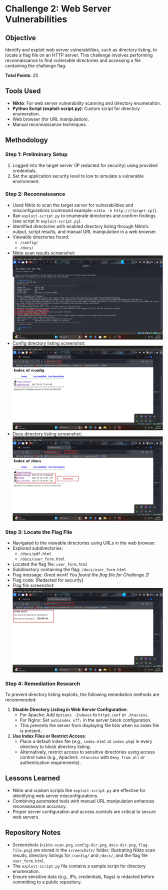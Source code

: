 # Challenge 2: Web Server Vulnerabilities

## Objective
Identify and exploit web server vulnerabilities, such as directory listing, to locate a flag file on an HTTP server. This challenge involves performing reconnaissance to find vulnerable directories and accessing a file containing the challenge flag.

**Total Points**: 25

## Tools Used
- **Nikto**: For web server vulnerability scanning and directory enumeration.
- **Python Script (exploit-script.py)**: Custom script for directory enumeration.
- Web browser (for URL manipulation).
- Manual reconnaissance techniques.

## Methodology

### Step 1: Preliminary Setup
1. Logged into the target server (IP redacted for security) using provided credentials.
2. Set the application security level to low to simulate a vulnerable environment.

### Step 2: Reconnaissance
- Used Nikto to scan the target server for vulnerabilities and misconfigurations (command example: `nikto -h http://[target-ip]`).
- Ran `exploit-script.py` to enumerate directories and confirm findings (see script in `exploit-script.py`).
- Identified directories with enabled directory listing through Nikto’s output, script results, and manual URL manipulation in a web browser.
- Viewable directories found:
  - `/config/`
  - `/docs/`
- Nikto scan results screenshot:
  ![Nikto Scan Results](screenshots/nikto-scan.png)
- Config directory listing screenshot:
  ![Config Directory](screenshots/config-dir.png)
- Docs directory listing screenshot:
  ![Docs Directory](screenshots/docs-dir.png)

### Step 3: Locate the Flag File
- Navigated to the viewable directories using URLs in the web browser.
- Explored subdirectories:
  - `/docs/pdf.html`
  - `/docs/user_form.html`
- Located the flag file: `user_form.html`
- Subdirectory containing the flag: `/docs/user_form.html`
- Flag message: *Great work! You found the flag file for Challenge 2!*
- Flag code: [Redacted for security]
- Flag file screenshot:
  ![Flag File](screenshots/flag-file.png)

### Step 4: Remediation Research
To prevent directory listing exploits, the following remediation methods are recommended:
1. **Disable Directory Listing in Web Server Configuration**:
   - For Apache: Add `Options -Indexes` to `httpd.conf` or `.htaccess`.
   - For Nginx: Set `autoindex off;` in the server block configuration.
   - This prevents the server from displaying file lists when no index file is present.
2. **Use Index Files or Restrict Access**:
   - Place a default index file (e.g., `index.html` or `index.php`) in every directory to block directory listing.
   - Alternatively, restrict access to sensitive directories using access control rules (e.g., Apache’s `.htaccess` with `Deny from all` or authentication requirements).

## Lessons Learned
- Nikto and custom scripts like `exploit-script.py` are effective for identifying web server misconfigurations.
- Combining automated tools with manual URL manipulation enhances reconnaissance accuracy.
- Proper server configuration and access controls are critical to secure web servers.

## Repository Notes
- Screenshots (`nikto-scan.png`, `config-dir.png`, `docs-dir.png`, `flag-file.png`) are stored in the `screenshots/` folder, illustrating Nikto scan results, directory listings for `/config/` and `/docs/`, and the flag file `user_form.html`.
- The `exploit-script.py` file contains a sample script for directory enumeration.
- Ensure sensitive data (e.g., IPs, credentials, flags) is redacted before committing to a public repository.
